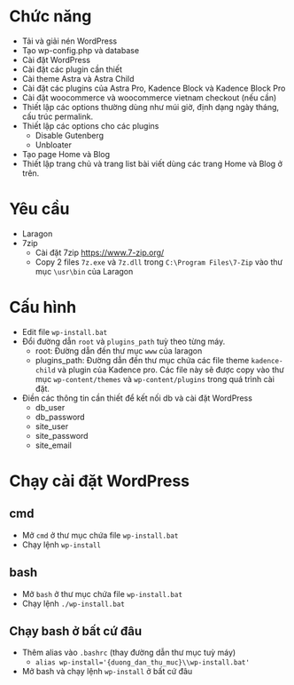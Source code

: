 # Chức năng
- Tải và giải nén WordPress
- Tạo wp-config.php và database
- Cài đặt WordPress
- Cài đặt các plugin cần thiết
- Cài theme Astra và Astra Child
- Cài đặt các plugins của Astra Pro, Kadence Block và Kadence Block Pro
- Cài đặt woocommerce và woocommerce vietnam checkout (nếu cần)
- Thiết lập các options thường dùng như múi giờ, định dạng ngày tháng, cấu trúc permalink.
- Thiết lập các options cho các plugins
    - Disable Gutenberg
    - Unbloater
- Tạo page Home và Blog
- Thiết lập trang chủ và trang list bài viết dùng các trang Home và Blog ở trên.

# Yêu cầu
- Laragon
- 7zip
    - Cài đặt 7zip https://www.7-zip.org/
    - Copy 2 files `7z.exe` và `7z.dll` trong `C:\Program Files\7-Zip` vào thư mục `\usr\bin` của Laragon
# Cấu hình
- Edit file `wp-install.bat`
- Đổi đường dẫn `root` và `plugins_path` tuỳ theo từng máy.
    - root: Đường dẫn đến thư mục `www` của laragon
    - plugins_path: Đường dẫn đến thư mục chứa các file theme `kadence-child` và plugin của Kadence pro. Các file này sẽ được copy vào thư mục `wp-content/themes` và `wp-content/plugins` trong quá trình cài đặt.
- Điền các thông tin cần thiết để kết nối db và cài đặt WordPress
    - db_user
    - db_password
    - site_user
    - site_password
    - site_email
# Chạy cài đặt WordPress
## cmd
- Mở `cmd` ở thư mục chứa file `wp-install.bat`
- Chạy lệnh `wp-install`
## bash
- Mở `bash` ở thư mục chứa file `wp-install.bat`
- Chạy lệnh `./wp-install.bat`
## Chạy bash ở bất cứ đâu
- Thêm alias vào `.bashrc` (thay đường dẫn thư mục tuỳ máy)
    - `alias wp-install='{duong_dan_thu_muc}\\wp-install.bat'`
- Mở bash và chạy lệnh `wp-install` ở bất cứ đâu

